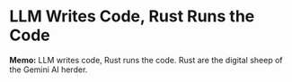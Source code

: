 # LLM Writes Code, Rust Runs the Code

**Memo:** LLM writes code, Rust runs the code. Rust are the digital sheep of the Gemini AI herder.
